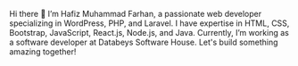 Hi there 👋
I’m Hafiz Muhammad Farhan, a passionate web developer specializing in WordPress, PHP, and Laravel. I have expertise in HTML, CSS, Bootstrap, JavaScript, React.js, Node.js, and Java. Currently, I’m working as a software developer at Databeys Software House. Let's build something amazing together!
